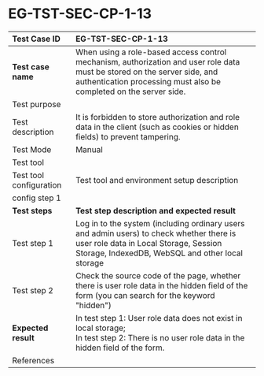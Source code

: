 # EG-TST-SEC-CP-1-13



| Test Case ID            | EG-TST-SEC-CP-1-13                                           |
| :---------------------- | :----------------------------------------------------------- |
| **Test case name**      | When using a role-based access control mechanism, authorization and user role data must be stored on the server side, and authentication  processing must also be completed on the server side. |
| Test purpose            |                                                              |
| Test description        | It is forbidden to store authorization and role data in the client (such as cookies or hidden fields) to prevent tampering. |
| Test Mode               | Manual                                                       |
| Test tool               |                                                              |
| Test tool configuration | Test tool and environment setup description                  |
| config step 1           |                                                              |
| **Test steps**          | **Test step description and expected result**                |
| Test step 1             | Log in to the system (including ordinary users and admin users) to check whether there is user role data in Local Storage, Session Storage, IndexedDB, WebSQL and other local storage<br/> |
| Test step 2             | Check the source code of the page, whether there is user role data in the hidden field of the form (you can search for the keyword "hidden")<br/> |
| **Expected result**     | In test step 1: User role data does not exist in local storage;<br/>In test step 2: There is no user role data in the hidden field of the form. |
| References              |                                                              |

